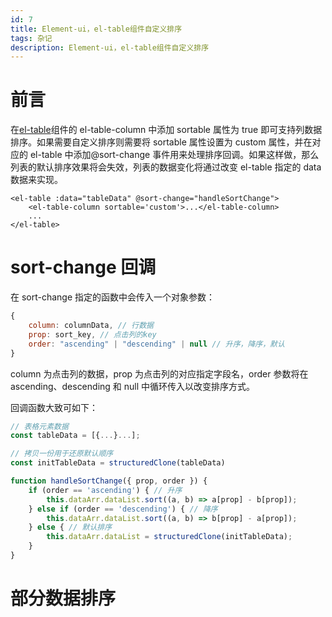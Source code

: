 ```yaml
---
id: 7
title: Element-ui，el-table组件自定义排序
tags: 杂记
description: Element-ui，el-table组件自定义排序
---
```


# 前言

在[el-table](https://element.eleme.cn/#/zh-CN/component/table)组件的 el-table-column 中添加 sortable 属性为 true 即可支持列数据排序。如果需要自定义排序则需要将 sortable 属性设置为 custom 属性，并在对应的 el-table 中添加@sort-change 事件用来处理排序回调。如果这样做，那么列表的默认排序效果将会失效，列表的数据变化将通过改变 el-table 指定的 data 数据来实现。

```vue
<el-table :data="tableData" @sort-change="handleSortChange">
	<el-table-column sortable='custom'>...</el-table-column>
	...
</el-table>
```

# sort-change 回调

在 sort-change 指定的函数中会传入一个对象参数：

```js
{
    column: columnData, // 行数据
    prop: sort_key, // 点击列的key
    order: "ascending" | "descending" | null // 升序，降序，默认
}
```

column 为点击列的数据，prop 为点击列的对应指定字段名，order 参数将在 ascending、descending 和 null 中循环传入以改变排序方式。

回调函数大致可如下：

```js
// 表格元素数据
const tableData = [{...}...];

// 拷贝一份用于还原默认顺序
const initTableData = structuredClone(tableData)

function handleSortChange({ prop, order }) {
    if (order == 'ascending') { // 升序
        this.dataArr.dataList.sort((a, b) => a[prop] - b[prop]);
    } else if (order == 'descending') { // 降序
        this.dataArr.dataList.sort((a, b) => b[prop] - a[prop]);
    } else { // 默认排序
		this.dataArr.dataList = structuredClone(initTableData);
    }
}
```

# 部分数据排序


